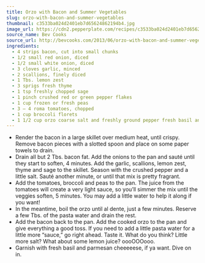 ```yaml
---
title: Orzo with Bacon and Summer Vegetables
slug: orzo-with-bacon-and-summer-vegetables
thumbnail: c3533ba024d2401eb7d65624862194b4.jpg
image_url: https://cdn2.pepperplate.com/recipes/c3533ba024d2401eb7d65624862194b4.jpg
source_name: Bev Cooks
source_url: http://bevcooks.com/2013/06/orzo-with-bacon-and-summer-vegetables/
ingredients:
  - 4 strips bacon, cut into small chunks
  - 1/2 small red onion, diced
  - 1/2 small white onion, diced
  - 3 cloves garlic, minced
  - 2 scallions, finely diced
  - 1 Tbs. lemon zest
  - 3 sprigs fresh thyme
  - 1 tsp freshly chopped sage
  - 1 pinch crushed red or green pepper flakes
  - 1 cup frozen or fresh peas
  - 3 – 4 roma tomatoes, chopped
  - 1 cup broccoli florets
  - 1 1/2 cup orzo coarse salt and freshly ground pepper fresh basil and parmesan cheese
---
```


* Render the bacon in a large skillet over medium heat, until crispy. Remove bacon pieces with a slotted spoon and place on some paper towels to drain.
* Drain all but 2 Tbs. bacon fat. Add the onions to the pan and sauté until they start to soften, 4 minutes. Add the garlic, scallions, lemon zest, thyme and sage to the skillet. Season with the crushed pepper and a little salt. Sauté another minute, or until that mix is pretty fragrant.
* Add the tomatoes, broccoli and peas to the pan. The juice from the tomatoes will create a very light sauce, so you’ll simmer the mix until the veggies soften, 5 minutes. You may add a little water to help it along if you want!
* In the meantime, boil the orzo until al dente, just a few minutes. Reserve a few Tbs. of the pasta water and drain the rest.
* Add the bacon back to the pan. Add the cooked orzo to the pan and give everything a good toss. If you need to add a little pasta water for a little more “sauce,” go right ahead. Taste it. What do you think? Little more salt? What about some lemon juice? oooOOOooo.
* Garnish with fresh basil and parmesan cheeeeese, if ya want. Dive on in.
